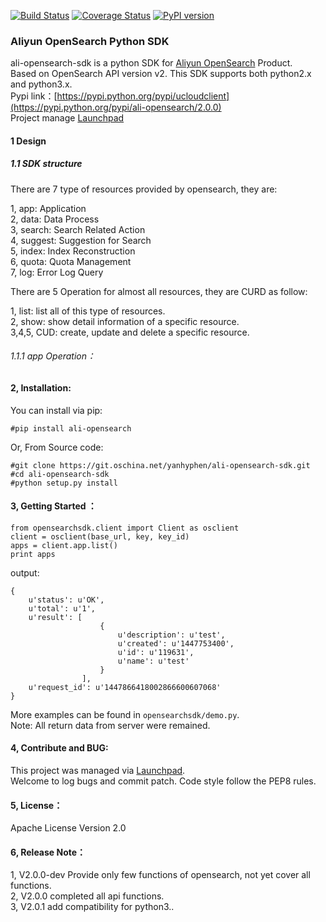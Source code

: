 [![Build Status](https://travis-ci.org/yanheven/ali-opensearch-sdk.svg?branch=master)](https://travis-ci.org/yanheven/ali-opensearch-sdk)
[![Coverage Status](https://coveralls.io/repos/yanheven/ali-opensearch-sdk/badge.svg?branch=master&service=github)](https://coveralls.io/github/yanheven/ali-opensearch-sdk?branch=master)
[![PyPI version](https://badge.fury.io/py/ali-opensearch.svg)](https://badge.fury.io/py/ali-opensearch)  

### Aliyun OpenSearch Python SDK

ali-opensearch-sdk is a python SDK for [Aliyun OpenSearch](http://www.aliyun.com/product/opensearch) Product.    
Based on OpenSearch API version v2. This SDK supports both python2.x and python3.x.  
Pypi link：[https://pypi.python.org/pypi/ucloudclient](https://pypi.python.org/pypi/ali-opensearch/2.0.0)  
Project manage [Launchpad](https://launchpad.net/ali-opensearch-python-sdk)

#### 1 Design
##### 1.1 SDK structure
There are 7 type of resources provided by opensearch, they are:   
 
1, app: Application  
2, data: Data Process  
3, search: Search Related Action  
4, suggest: Suggestion for Search  
5, index: Index Reconstruction  
6, quota: Quota Management  
7, log: Error Log Query  

There are 5 Operation for almost all resources, they are CURD as follow:  

1, list: list all of this type of resources.    
2, show: show detail information of a specific resource.      
3,4,5, CUD: create, update and delete a specific resource.

###### 1.1.1 app Operation：

#### 2, Installation:

You can install via pip:

    #pip install ali-opensearch

Or, From Source code:

    #git clone https://git.oschina.net/yanhyphen/ali-opensearch-sdk.git
    #cd ali-opensearch-sdk
    #python setup.py install

####  3, Getting Started ：

    from opensearchsdk.client import Client as osclient
    client = osclient(base_url, key, key_id)
    apps = client.app.list()
    print apps

output:

    {
        u'status': u'OK',
        u'total': u'1',
        u'result': [
                        {
                            u'description': u'test',
                            u'created': u'1447753400',
                            u'id': u'119631',
                            u'name': u'test'
                        }
                    ],
        u'request_id': u'1447866418002866600607068'
    }

More examples can be found in `opensearchsdk/demo.py`.  
Note: All return data from server were remained. 

#### 4, Contribute and BUG:
This project was managed via [Launchpad](https://launchpad.net/ali-opensearch-python-sdk).  
Welcome to log bugs and commit patch.
Code style follow the PEP8 rules.

#### 5, License：
Apache License Version 2.0

#### 6, Release Note：
1, V2.0.0-dev Provide only few functions of opensearch, not yet cover all functions.  
2, V2.0.0 completed all api functions.  
3, V2.0.1 add compatibility for python3..  

